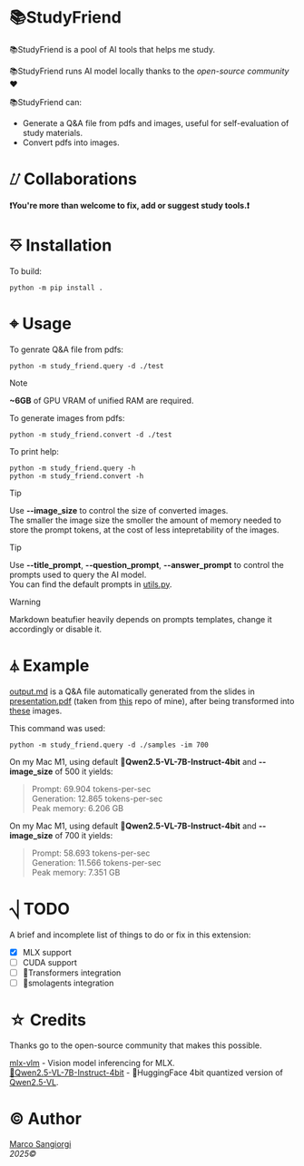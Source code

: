 # 📚StudyFriend

📚StudyFriend is a pool of AI tools that helps me study. 

📚StudyFriend runs AI model locally thanks to the _open-source community_ ❤

📚StudyFriend can: </br>
- Generate a Q&A file from pdfs and images, useful for self-evaluation of study materials.
- Convert pdfs into images.

# ⌰ Collaborations

**❗You're more than welcome to fix, add or suggest study tools.❗**

# ⎑ Installation

To build: </br>
```text
python -m pip install .
```

# ⌖ Usage

To genrate Q&A file from pdfs: </br>
```text
python -m study_friend.query -d ./test  
```

> [!Note]
> **~6GB** of GPU VRAM of unified RAM are required. 


To generate images from pdfs: </br>
```text
python -m study_friend.convert -d ./test
```

To print help: </br>
```text
python -m study_friend.query -h
python -m study_friend.convert -h
```

> [!Tip]
> Use **--image_size** to control the size of converted images.</br>
> The smaller the image size the smoller the amount of memory needed to store the prompt tokens, at the cost of less intepretability of the images.

> [!Tip]
> Use **--title_prompt**, **--question_prompt**, **--answer_prompt** to control the prompts used to query the AI model.</br>
> You can find the default prompts in [utils.py](study_friend/utils.py).

> [!Warning]
> Markdown beatufier heavily depends on prompts templates, change it accordingly or disable it.

# ⏃ Example
[output.md](/tests/output.md) is a Q&A file automatically generated from the slides in [presentation.pdf](/tests/presentation.pdf) (taken from [this](https://github.com/sangioai/torchpace) repo of mine), after being transformed into [these](/tests/presentation) images.

This command was used:</br>
```text
python -m study_friend.query -d ./samples -im 700  
```

On my Mac M1, using default **🤗Qwen2.5-VL-7B-Instruct-4bit** and **--image_size** of 500 it yields:</br>
> Prompt: 69.904 tokens-per-sec </br>
> Generation: 12.865 tokens-per-sec </br>
> Peak memory: 6.206 GB </br>

On my Mac M1, using default **🤗Qwen2.5-VL-7B-Instruct-4bit** and **--image_size** of 700 it yields:</br>
> Prompt: 58.693 tokens-per-sec </br>
> Generation: 11.566 tokens-per-sec </br>
> Peak memory: 7.351 GB </br>


# ⎷ TODO

A brief and incomplete list of things to do or fix in this extension:
- [x] MLX support
- [ ] CUDA support
- [ ] 🤗Transformers integration
- [ ] 🤗smolagents integration

# ☆ Credits

Thanks go to the open-source community that makes this possible.

[mlx-vlm](https://github.com/Blaizzy/mlx-vlm) - Vision model inferencing for MLX.</br>
[🤗Qwen2.5-VL-7B-Instruct-4bit](https://huggingface.co/mlx-community/Qwen2.5-VL-7B-Instruct-4bit) - 🤗HuggingFace 4bit quantized version of [Qwen2.5-VL](https://github.com/QwenLM/Qwen2.5-VL).



# © Author

[Marco Sangiorgi](https://github.com/sangioai)
</br>
*2025©*

